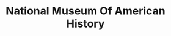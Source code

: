 ---
# This topic lives at
# https://digital.gov/topics/national-museum-of-american-history

# Topic Title
title: "National Museum Of American History"

# description — keep it short and clear
summary: ""

# Weight
weight: 1

# For more information on managing topics,
# see https://github.com/GSA/digitalgov.gov/wiki/topics
---